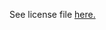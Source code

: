 See license file [here.](https://raw.github.com/SeanCline/CatchVsTestAdapter/master/CatchVsTestAdapter/LICENSE_1_0.txt)